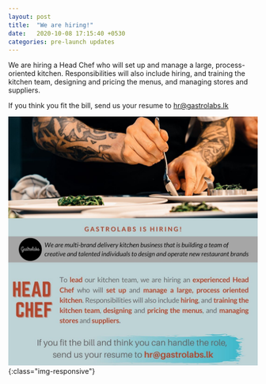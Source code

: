 ```yaml
---
layout: post
title:  "We are hiring!"
date:   2020-10-08 17:15:40 +0530
categories: pre-launch updates
---
```


We are hiring a Head Chef who will set up and manage a large, process-oriented kitchen. 
Responsibilities will also include hiring, and training the kitchen team, designing and pricing the menus,
and managing stores and suppliers.

If you think you fit the bill, send us your resume to [hr@gastrolabs.lk](mailto:hr@gastrolabs.lk)

![Head Chef](/images/careers/head_chef.jpg){:class="img-responsive"}